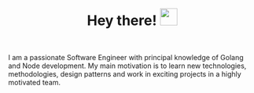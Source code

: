 <h1 align="center"><b>Hey there! </b><img src="https://media.giphy.com/media/hvRJCLFzcasrR4ia7z/giphy.gif" width="35"></h1>

<br>

I am a passionate Software Engineer with principal knowledge of Golang and Node development. My main motivation is to learn new technologies, methodologies, design patterns and work in exciting projects in a highly motivated team.

<br><br>
